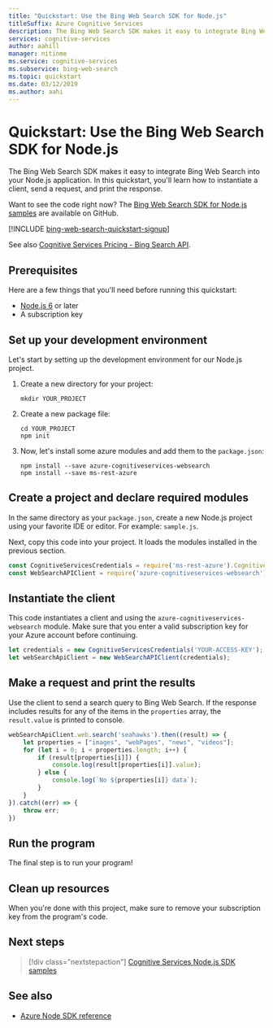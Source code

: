 ```yaml
---
title: "Quickstart: Use the Bing Web Search SDK for Node.js"  
titleSuffix: Azure Cognitive Services
description: The Bing Web Search SDK makes it easy to integrate Bing Web Search into your Node.js application. In this quickstart, you'll learn how to instantiate a client, send a request, and print the response.
services: cognitive-services
author: aahill
manager: nitinme
ms.service: cognitive-services
ms.subservice: bing-web-search
ms.topic: quickstart
ms.date: 03/12/2019
ms.author: aahi
---
```


# Quickstart: Use the Bing Web Search SDK for Node.js

The Bing Web Search SDK makes it easy to integrate Bing Web Search into your Node.js application. In this quickstart, you'll learn how to instantiate a client, send a request, and print the response.

Want to see the code right now? The [Bing Web Search SDK for Node.js samples](https://github.com/Azure-Samples/cognitive-services-node-sdk-samples) are available on GitHub.

[!INCLUDE [bing-web-search-quickstart-signup](../../../includes/bing-web-search-quickstart-signup.md)]

See also [Cognitive Services Pricing - Bing Search API](https://azure.microsoft.com/pricing/details/cognitive-services/search-api/).

## Prerequisites
Here are a few things that you'll need before running this quickstart:

* [Node.js 6](https://nodejs.org/en/download/) or later
* A subscription key  

## Set up your development environment

Let's start by setting up the development environment for our Node.js project.

1. Create a new directory for your project:

    ```console
    mkdir YOUR_PROJECT
    ```

1. Create a new package file:

    ```console
    cd YOUR_PROJECT
    npm init
    ```

1. Now, let's install some azure modules and add them to the `package.json`:

    ```console
    npm install --save azure-cognitiveservices-websearch
    npm install --save ms-rest-azure
    ```

## Create a project and declare required modules

In the same directory as your `package.json`, create a new Node.js project using your favorite IDE or editor. For example: `sample.js`.

Next, copy this code into your project. It loads the modules installed in the previous section.

```javascript
const CognitiveServicesCredentials = require('ms-rest-azure').CognitiveServicesCredentials;
const WebSearchAPIClient = require('azure-cognitiveservices-websearch');
```

## Instantiate the client

This code instantiates a client and using the `azure-cognitiveservices-websearch` module. Make sure that you enter a valid subscription key for your Azure account before continuing.

```javascript
let credentials = new CognitiveServicesCredentials('YOUR-ACCESS-KEY');
let webSearchApiClient = new WebSearchAPIClient(credentials);
```

## Make a request and print the results

Use the client to send a search query to Bing Web Search. If the response includes results for any of the items in the `properties` array, the `result.value` is printed to console.

```javascript
webSearchApiClient.web.search('seahawks').then((result) => {
    let properties = ["images", "webPages", "news", "videos"];
    for (let i = 0; i < properties.length; i++) {
        if (result[properties[i]]) {
            console.log(result[properties[i]].value);
        } else {
            console.log(`No ${properties[i]} data`);
        }
    }
}).catch((err) => {
    throw err;
})
```

## Run the program

The final step is to run your program!

## Clean up resources

When you're done with this project, make sure to remove your subscription key from the program's code.

## Next steps

> [!div class="nextstepaction"]
> [Cognitive Services Node.js SDK samples](https://github.com/Azure-Samples/cognitive-services-node-sdk-samples)

## See also

* [Azure Node SDK reference](https://docs.microsoft.com/javascript/api/azure-cognitiveservices-websearch/)
